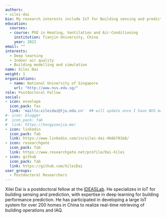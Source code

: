```yaml
---
authors:
- xilei-dai
bio: My research interests include IoT for Building sensing and prediction.
education:
  courses:
  - course: PhD in Heating, Ventilation and Air-Conditioning
    institution: Tianjin University, China
    year: 2021
email: ""
interests:
  - Deep learning
  - Indoor air quality
  - Building modelling and simulation
name: Xilei Dai
weight: 1
organizations:
  - name: National University of Singapore
    url: "http://www.nus.edu.sg/"
role: Postdoctoral Fellow
social:
- icon: envelope
  icon_pack: fas
  link: 'mailto:xileidai@tju.edu.cn'  ## will update once I have NUS mail
#- icon: blogger
#  icon_pack: fab
#  link: https://hongyuanjia.me/
- icon: linkedin
  icon_pack: fab
  link: https://www.linkedin.com/in/xilei-dai-4b6b701b8/
- icon: researchgate
  icon_pack: fab
  link: https://www.researchgate.net/profile/Dai-Xilei
- icon: github
  icon_pack: fab
  link: https://github.com/XileiDai
user_groups:
  - Postdoctoral Researchers
---
```


Xilei Dai is a postdoctoral fellow at the [IDEASLab](https://ideaslab.io/). He specializes in
IoT for building sensing and prediction, with expertise in deep learning for building performance prediction. He has participated in developing a large IoT system for over 200 homes in China to realize real-time retrieving of building operations and IAQ.